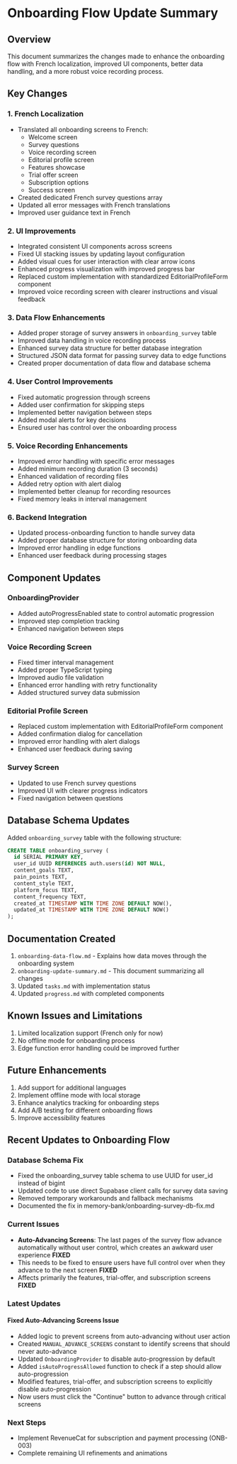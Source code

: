 # Onboarding Flow Update Summary

## Overview

This document summarizes the changes made to enhance the onboarding flow with French localization, improved UI components, better data handling, and a more robust voice recording process.

## Key Changes

### 1. French Localization

- Translated all onboarding screens to French:
  - Welcome screen
  - Survey questions
  - Voice recording screen
  - Editorial profile screen
  - Features showcase
  - Trial offer screen
  - Subscription options
  - Success screen
- Created dedicated French survey questions array
- Updated all error messages with French translations
- Improved user guidance text in French

### 2. UI Improvements

- Integrated consistent UI components across screens
- Fixed UI stacking issues by updating layout configuration
- Added visual cues for user interaction with clear arrow icons
- Enhanced progress visualization with improved progress bar
- Replaced custom implementation with standardized EditorialProfileForm component
- Improved voice recording screen with clearer instructions and visual feedback

### 3. Data Flow Enhancements

- Added proper storage of survey answers in `onboarding_survey` table
- Improved data handling in voice recording process
- Enhanced survey data structure for better database integration
- Structured JSON data format for passing survey data to edge functions
- Created proper documentation of data flow and database schema

### 4. User Control Improvements

- Fixed automatic progression through screens
- Added user confirmation for skipping steps
- Implemented better navigation between steps
- Added modal alerts for key decisions
- Ensured user has control over the onboarding process

### 5. Voice Recording Enhancements

- Improved error handling with specific error messages
- Added minimum recording duration (3 seconds)
- Enhanced validation of recording files
- Added retry option with alert dialog
- Implemented better cleanup for recording resources
- Fixed memory leaks in interval management

### 6. Backend Integration

- Updated process-onboarding function to handle survey data
- Added proper database structure for storing onboarding data
- Improved error handling in edge functions
- Enhanced user feedback during processing stages

## Component Updates

### OnboardingProvider

- Added autoProgressEnabled state to control automatic progression
- Improved step completion tracking
- Enhanced navigation between steps

### Voice Recording Screen

- Fixed timer interval management
- Added proper TypeScript typing
- Improved audio file validation
- Enhanced error handling with retry functionality
- Added structured survey data submission

### Editorial Profile Screen

- Replaced custom implementation with EditorialProfileForm component
- Added confirmation dialog for cancellation
- Improved error handling with alert dialogs
- Enhanced user feedback during saving

### Survey Screen

- Updated to use French survey questions
- Improved UI with clearer progress indicators
- Fixed navigation between questions

## Database Schema Updates

Added `onboarding_survey` table with the following structure:

```sql
CREATE TABLE onboarding_survey (
  id SERIAL PRIMARY KEY,
  user_id UUID REFERENCES auth.users(id) NOT NULL,
  content_goals TEXT,
  pain_points TEXT,
  content_style TEXT,
  platform_focus TEXT,
  content_frequency TEXT,
  created_at TIMESTAMP WITH TIME ZONE DEFAULT NOW(),
  updated_at TIMESTAMP WITH TIME ZONE DEFAULT NOW()
);
```

## Documentation Created

1. `onboarding-data-flow.md` - Explains how data moves through the onboarding system
2. `onboarding-update-summary.md` - This document summarizing all changes
3. Updated `tasks.md` with implementation status
4. Updated `progress.md` with completed components

## Known Issues and Limitations

1. Limited localization support (French only for now)
2. No offline mode for onboarding process
3. Edge function error handling could be improved further

## Future Enhancements

1. Add support for additional languages
2. Implement offline mode with local storage
3. Enhance analytics tracking for onboarding steps
4. Add A/B testing for different onboarding flows
5. Improve accessibility features

## Recent Updates to Onboarding Flow

### Database Schema Fix

- Fixed the onboarding_survey table schema to use UUID for user_id instead of bigint
- Updated code to use direct Supabase client calls for survey data saving
- Removed temporary workarounds and fallback mechanisms
- Documented the fix in memory-bank/onboarding-survey-db-fix.md

### Current Issues

- **Auto-Advancing Screens**: The last pages of the survey flow advance automatically without user control, which creates an awkward user experience **FIXED**
- This needs to be fixed to ensure users have full control over when they advance to the next screen **FIXED**
- Affects primarily the features, trial-offer, and subscription screens **FIXED**

### Latest Updates

#### Fixed Auto-Advancing Screens Issue

- Added logic to prevent screens from auto-advancing without user action
- Created `MANUAL_ADVANCE_SCREENS` constant to identify screens that should never auto-advance
- Updated `OnboardingProvider` to disable auto-progression by default
- Added `isAutoProgressAllowed` function to check if a step should allow auto-progression
- Modified features, trial-offer, and subscription screens to explicitly disable auto-progression
- Now users must click the "Continue" button to advance through critical screens

### Next Steps

- Implement RevenueCat for subscription and payment processing (ONB-003)
- Complete remaining UI refinements and animations
